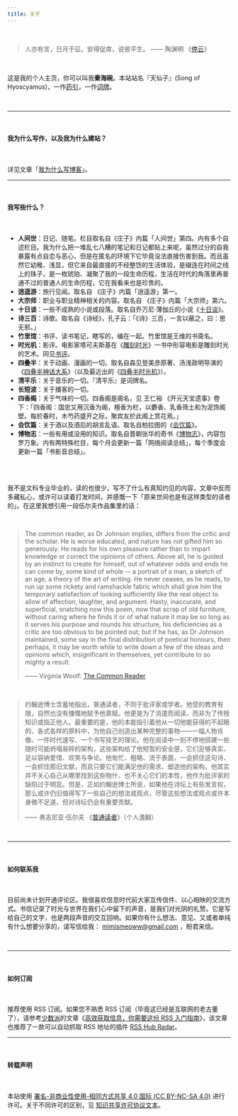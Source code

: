 ```yaml
---
title: 关于
---
```


<br/>

> 人亦有言，日月于征。安得促席，说彼平生。         —— 陶渊明 《[停云](https://zh.m.wikisource.org/zh-hans/%E5%81%9C%E9%9B%B2)》

<br/>

这是我的个人主页，你可以叫我**秦海碗**。本站站名『天仙子』(Song of Hyoscyamus)，一作[药引](https://zh.wikipedia.org/wiki/%E5%A4%A9%E4%BB%99%E5%AD%90_(%E6%A4%8D%E7%89%A9))，一作[词牌](https://zh.m.wikipedia.org/zh-hans/%E5%A4%A9%E4%BB%99%E5%AD%90)。

<br/>

---

<br/>

#### 我为什么写作，以及我为什么建站？

<br/>

详见文章「[我为什么写博客](https://tianxianzi.me/2022/12/29/why_do_i_write_blogs/)」。



---

<br/>

#### 我写些什么？



<br/>

- **人间世**：日记、随笔。栏目取名自《庄子》内篇「人间世」第四。内有多个自述栏目。我为什么把一堆乱七八糟的笔记和日记都贴上来呢，虽然过分的自我暴露有点自恋与恶心，但是在匿名的环境下它毕竟没法直接伤害到我。而且虽然它幼稚、浅显，但它来自最直接的不经整饬的生活体验，是缀连在时间之线上的珠子，是一枚琥珀、凝聚了我的一段生命历程，生活在时代的角落里再普通不过的普通人的生命历程，它在我看来也是珍贵的。
- **逍遥游**：旅行见闻。取名自 《庄子》内篇「逍遥游」第一。
- **大宗师**：职业与职业精神相关的内容。取名自 《庄子》内篇「大宗师」第六。
- **十日谈**：一些不成熟的小说或段落。取名自乔万尼·薄伽丘的小说《[十日谈](https://book.douban.com/subject/25897666/)》。
- **诗三百**：诗歌。取名自《诗经》，孔子云：「《诗》三百，一言以蔽之，曰：思无邪。」
- **竹里馆**：书评、读书笔记，瞎写的，编在一起。竹里馆是王维的书斋名。
- **时光机**：影评。电影家塔可夫斯基在《[雕刻时光](https://book.douban.com/subject/26435510/)》一书中形容电影是雕刻时光的艺术。同见[书评](https://tianxianzi.me/2022/12/10/sculpting_in_time/)。
- **四叠半**：关于动画、漫画的一切。取名自森见登美彦原著、汤浅政明导演的《[四叠半神话大系](https://movie.douban.com/subject/4195678/)》（以及最近出的《[四叠半时光机](https://movie.douban.com/subject/35563505/)》）。
- **清平乐**：关于音乐的一切。『清平乐』是词牌名。
- **长短波**：关于播客的一切。
- **四香阁**：关于气味的一切。四香阁是阁名，见 王仁裕 《开元天宝遗事》卷下：「四香阁：国忠又用沉香为阁，檀香为栏，以麝香、乳香筛土和为泥饰阁壁。每於春时，木芍药盛开之际，聚宾友於此阁上赏花焉。」
- **会饮篇**：关于酒以及酒后的胡言乱语。取名自柏拉图的《[会饮篇](https://book.douban.com/subject/21570668/)》。
- **博物志**：一些有用或没用的知识。取名自晋朝张华的奇书《[博物志](https://zh.m.wikisource.org/zh/%E5%8D%9A%E7%89%A9%E5%BF%97)》，内容包罗万象。内有两特殊栏目，每个月会更新一篇「网络阅读总结」，每个季度会更新一篇「书影音总结」。

<br/>

<br/>

我不是文科专业毕业的，读的也很少，写不了什么有真知灼见的内容，文章中反而多藏私心，或许可以读着打发时间，并感慨一下「原来世间也是有这样类型的读者的」。在这里我想引用一段伍尔夫作品集里的话：

<br/>

> The common reader, as Dr Johnson implies, differs from the critic and the scholar. He is worse educated, and nature has not gifted him so generously. He reads for his own pleasure rather than to impart knowledge or correct the opinions of others. Above all, he is guided by an instinct to create for himself, out of whatever odds and ends he can come by, some kind of whole -- a portrait of a man, a sketch of an age, a theory of the art of writing. He never ceases, as he reads, to run up some rickety and ramshackle fabric which shall give him the temporary satisfaction of looking sufficiently like the real object to allow of affection, laughter, and argument. Hasty, inaccurate, and superficial, snatching now this poem, now that scrap of old furniture, without caring where he finds it or of what nature it may be so long as it serves his purpose and rounds his structure, his deficiencies as a critic are too obvious to be pointed out; but if he has, as Dr Johnson maintained, some say in the final distribution of poetical honours, then perhaps, it may be worth while to write down a few of the ideas and opinions which, insignificant in themselves, yet contribute to so mighty a result.
>
> —— Virginia Woolf: [The Common Reader](https://www.goodreads.com/book/show/18840.The_Common_Reader?from_search=true&from_srp=true&qid=9JZyK36zNZ&rank=1)

<br/>

> 约翰逊博士含蓄地指出，普通读者，不同于批评家或学者。他受的教育有限，自然也没有慷慨地赋予他禀赋。他更是为了消遣而阅读，而非为了传授知识或指正他人。最重要的是，他的本能指引着他从一切他能获得的不起眼的、各式各样的原料中，为他自己创造出某种完整的事物——一幅人物肖像、一件时代速写、一个书写技艺的理论。他在阅读中一刻不停地搭建一些随时可能坍塌易碎的架构，这些架构给了他短暂的安全感，它们足够真实、足以容纳爱惜、欢笑与争论。他匆忙、粗略、流于表面，一会抓住这句诗、一会抓住那旧文献，而且只要它们能满足他的需求、塑造他的架构，他其实并不关心自己从哪里找到这些物什、也不关心它们的本性，他作为批评家的缺陷过于明显。但是，正如约翰逊博士所说，如果他在诗坛上有些发言权，那么或许仍旧值得写下一些自己的想法或观点，尽管这些想法或观点或许本身微不足道，但对诗坛仍会有重要贡献。
>
> —— 弗吉尼亚·伍尔夫 《[普通读者](https://book.douban.com/subject/24529228/)》（个人渣翻）

<br/>

---

<br/>

#### 如何联系我

<br/>

目前尚未计划开通评论区。我很喜欢信息时代前大家互传信件、以心相映的交流方式。书信记录了时光与世界在我们心中留下的声音，是我们对光阴的礼赞。它是写给自己的文字，也是两段声音的交互回响。如果你有什么想法、意见、又或者单纯有什么想要分享的，请写信给我： mimismeoww@gmail.com ，盼君来信。

<br/>

---

<br/>

#### 如何订阅

<br/>

推荐使用 RSS 订阅。如果您不熟悉 RSS 订阅（毕竟这已经是互联网的老古董了），请参考[少数派](https://sspai.com/)的文章《[高效获取信息，你需要这份 RSS 入门指南](https://sspai.com/post/56391)》，该文章也推荐了一款可以自动抓取 RSS 地址的插件 [RSS Hub Radar](https://chrome.google.com/webstore/detail/rsshub-radar/kefjpfngnndepjbopdmoebkipbgkggaa)。



---

<br/>

#### 转载声明

<br/>

本站使用 [署名-非商业性使用-相同方式共享 4.0 国际 (CC BY-NC-SA 4.0)](https://creativecommons.org/licenses/by-nc-sa/4.0/deed.zh) 进行许可。关于不同许可的区别，见 [知识共享许可协议文本](https://creativecommons.net.cn/licenses/meet-the-licenses/)。
